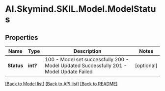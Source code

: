 # AI.Skymind.SKIL.Model.ModelStatus
## Properties

Name | Type | Description | Notes
------------ | ------------- | ------------- | -------------
**Status** | **int?** | 100 - Model set successfully  200 - Model Updated Successfully  201 - Model Update Failed  | [optional] 

[[Back to Model list]](../README.md#documentation-for-models) [[Back to API list]](../README.md#documentation-for-api-endpoints) [[Back to README]](../README.md)

